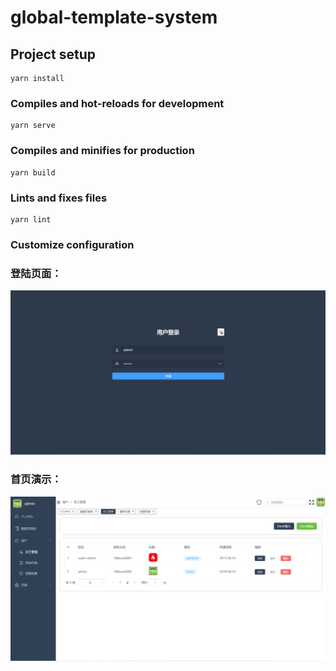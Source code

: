 # global-template-system

## Project setup

```
yarn install
```

### Compiles and hot-reloads for development

```
yarn serve
```

### Compiles and minifies for production

```
yarn build
```

### Lints and fixes files

```
yarn lint
```

### Customize configuration

### 登陆页面：

![](./img/login.png)

### 首页演示：

![](./img/index.png)

